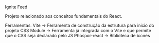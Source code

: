 Ignite Feed

Projeto relacionado aos conceitos fundamentais do React.

Ferramentas:
    Vite -> Ferramenta de construção da estrutura para inicio do projeto
    CSS Module -> Ferramenta já integrada com o Vite e que permite que o CSS seja declarado pelo JS
    Phospor-react -> Biblioteca de ícones
